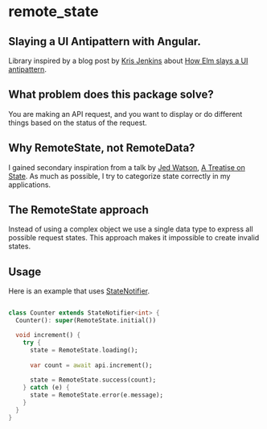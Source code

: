 # remote_state

## Slaying a UI Antipattern with Angular.

Library inspired by a blog post by [Kris Jenkins](https://twitter.com/krisajenkins) about [How Elm slays a UI antipattern](http://blog.jenkster.com/2016/06/how-elm-slays-a-ui-antipattern.html).

## What problem does this package solve?

You are making an API request, and you want to display or do different things based on the status of the request.

## Why RemoteState, not RemoteData?

I gained secondary inspiration from a talk by [Jed Watson](https://twitter.com/jedwatson), [A Treatise on State](https://www.youtube.com/watch?v=tBz3UmZG_bk).  As much as possible, I try to categorize state correctly in my applications.

## The RemoteState approach

Instead of using a complex object we use a single data type to express all possible request states. This approach makes it impossible to create invalid states.

## Usage

Here is an example that uses [StateNotifier](https://pub.dev/documentation/state_notifier/latest/state_notifier/StateNotifier-class.html).

```dart

class Counter extends StateNotifier<int> {
  Counter(): super(RemoteState.initial())

  void increment() {
    try {
      state = RemoteState.loading();
    
      var count = await api.increment();
    
      state = RemoteState.success(count);
    } catch (e) {
      state = RemoteState.error(e.message);
    }
  }
}

```
